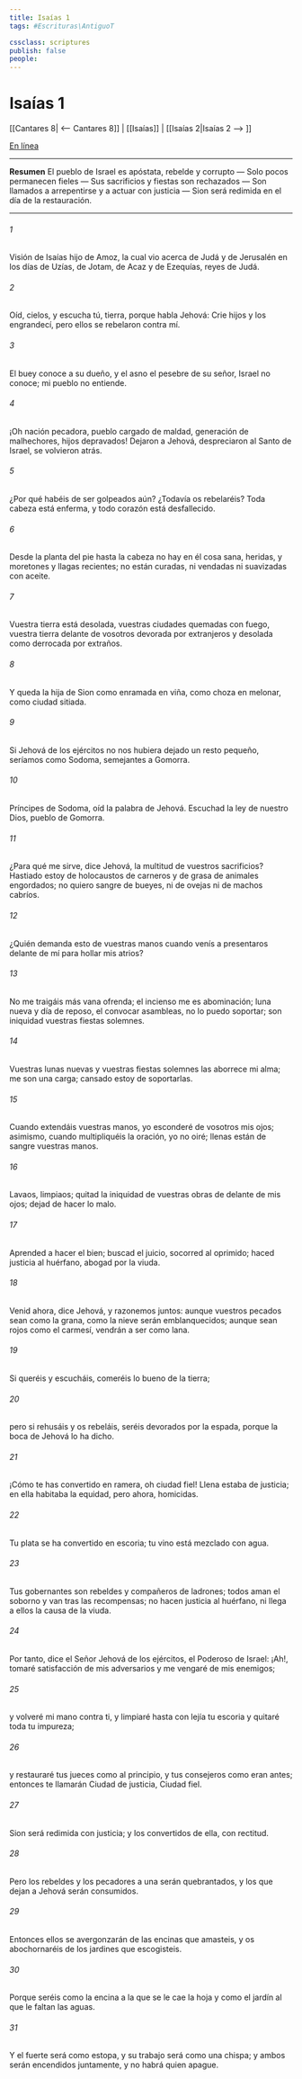 ```yaml
---
title: Isaías 1
tags: #Escrituras\AntiguoT

cssclass: scriptures
publish: false
people:
---
```


# Isaías 1
[[Cantares 8| <-- Cantares 8]] | [[Isaías]] | [[Isaías 2|Isaías 2 --> ]]

[En línea](https://churchofjesuschrist.org/study/scriptures/ot/isa/1?lang=spa)

---
__Resumen__
El pueblo de Israel es apóstata, rebelde y corrupto — Solo pocos permanecen fieles — Sus sacrificios y fiestas son rechazados — Son llamados a arrepentirse y a actuar con justicia — Sion será redimida en el día de la restauración.

---
###### 1 
Visión de Isaías hijo de Amoz, la cual vio acerca de Judá y de Jerusalén en los días de Uzías, de Jotam, de Acaz y de Ezequías, reyes de Judá.

###### 2 
Oíd, cielos, y escucha tú, tierra, porque habla Jehová: Crie hijos y los engrandecí, pero ellos se rebelaron contra mí.

###### 3 
El buey conoce a su dueño, y el asno el pesebre de su señor,  Israel no conoce; mi pueblo no entiende.

###### 4 
¡Oh nación pecadora, pueblo cargado de maldad, generación de malhechores, hijos depravados! Dejaron a Jehová, despreciaron al Santo de Israel, se volvieron atrás.

###### 5 
¿Por qué habéis de ser golpeados aún? ¿Todavía os rebelaréis? Toda cabeza está enferma, y todo corazón está desfallecido.

###### 6 
Desde la planta del pie hasta la cabeza no hay en él cosa sana,  heridas, y moretones y llagas recientes; no están curadas, ni vendadas ni suavizadas con aceite.

###### 7 
Vuestra tierra está desolada, vuestras ciudades quemadas con fuego, vuestra tierra delante de vosotros devorada por extranjeros y desolada como derrocada por extraños.

###### 8 
Y queda la hija de Sion como enramada en viña, como choza en melonar, como ciudad sitiada.

###### 9 
Si Jehová de los ejércitos no nos hubiera dejado un resto pequeño, seríamos como Sodoma, semejantes a Gomorra.

###### 10 
Príncipes de Sodoma, oíd la palabra de Jehová. Escuchad la ley de nuestro Dios, pueblo de Gomorra.

###### 11 
¿Para qué me sirve, dice Jehová, la multitud de vuestros sacrificios? Hastiado estoy de holocaustos de carneros y de grasa de animales engordados; no quiero sangre de bueyes, ni de ovejas ni de machos cabríos.

###### 12 
¿Quién demanda esto de vuestras manos cuando venís a presentaros delante de mí para hollar mis atrios?

###### 13 
No me traigáis más vana ofrenda; el incienso me es abominación; luna nueva y día de reposo, el convocar asambleas, no lo puedo soportar; son iniquidad vuestras fiestas solemnes.

###### 14 
Vuestras lunas nuevas y vuestras fiestas solemnes las aborrece mi alma; me son una carga; cansado estoy de soportarlas.

###### 15 
Cuando extendáis vuestras manos, yo esconderé de vosotros mis ojos; asimismo, cuando multipliquéis la oración, yo no oiré; llenas están de sangre vuestras manos.

###### 16 
Lavaos, limpiaos; quitad la iniquidad de vuestras obras de delante de mis ojos; dejad de hacer lo malo.

###### 17 
Aprended a hacer el bien; buscad el juicio, socorred al oprimido; haced justicia al huérfano, abogad por la viuda.

###### 18 
Venid ahora, dice Jehová, y razonemos juntos: aunque vuestros pecados sean como la grana, como la nieve serán emblanquecidos; aunque sean rojos como el carmesí, vendrán a ser como  lana.

###### 19 
Si queréis y escucháis, comeréis lo bueno de la tierra;

###### 20 
pero si rehusáis y os rebeláis, seréis devorados por la espada, porque la boca de Jehová lo ha dicho.

###### 21 
¡Cómo te has convertido en ramera, oh ciudad fiel! Llena estaba de justicia; en ella habitaba la equidad, pero ahora, homicidas.

###### 22 
Tu plata se ha convertido en escoria; tu vino está mezclado con agua.

###### 23 
Tus gobernantes son rebeldes y compañeros de ladrones; todos aman el soborno y van tras las recompensas; no hacen justicia al huérfano, ni llega a ellos la causa de la viuda.

###### 24 
Por tanto, dice el Señor Jehová de los ejércitos, el Poderoso de Israel: ¡Ah!, tomaré satisfacción de mis adversarios y me vengaré de mis enemigos;

###### 25 
y volveré mi mano contra ti, y limpiaré hasta con lejía tu escoria y quitaré toda tu impureza;

###### 26 
y restauraré tus jueces como al principio, y tus consejeros como eran antes; entonces te llamarán Ciudad de justicia, Ciudad fiel.

###### 27 
Sion será redimida con justicia; y los convertidos de ella, con rectitud.

###### 28 
Pero los rebeldes y los pecadores a una serán quebrantados, y los que dejan a Jehová serán consumidos.

###### 29 
Entonces ellos se avergonzarán de las encinas que amasteis, y os abochornaréis de los jardines que escogisteis.

###### 30 
Porque seréis como la encina a la que se le cae la hoja y como el jardín al que le faltan las aguas.

###### 31 
Y el fuerte será como estopa, y su trabajo será como una chispa; y ambos serán encendidos juntamente, y no habrá quien  apague.


